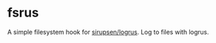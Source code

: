 # fsrus

A simple filesystem hook for [sirupsen/logrus](https://github.com/sirupsen/logrus). Log to files with logrus.